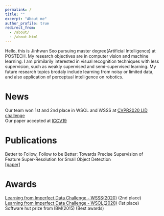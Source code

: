 ```yaml
---
permalink: /
title: ""
excerpt: "About me"
author_profile: true
redirect_from: 
  - /about/
  - /about.html
---
```


Hello, this is Jinhwan Seo pursuing master degree(Artificial Intelligence) at POSTECH. My research objectives are in computer vision and machine learning. I am primilarily interested in visual recognition techniques with less supervision, such as weakly supervised and semi-supervised learning. My future research topics brodaly include learning from noisy or limited data, and also application of perceptual intelligence on robotics.

News
======
Our team won 1st and 2nd place in WSOL and WSSS at [CVPR2020 LID challenge](https://lidchallenge.github.io/)  
Our paper accepted at [ICCV19](https://openaccess.thecvf.com/content_ICCV_2019/papers/Noh_Better_to_Follow_Follow_to_Be_Better_Towards_Precise_Supervision_ICCV_2019_paper.pdf)

Publications
======
Better to Follow, Follow to be Better: Towards Precise Supervision of Feature Super-Resolution for Small Object Detection  
[[paper]](https://openaccess.thecvf.com/content_ICCV_2019/papers/Noh_Better_to_Follow_Follow_to_Be_Better_Towards_Precise_Supervision_ICCV_2019_paper.pdf)

Awards
======
[Learning from Imperfect Data Challenge - WSSS(2020)](https://lidchallenge.github.io/) (2nd place)  
[Learning from Imperfect Data Challenge - WSOL(2020)](https://lidchallenge.github.io/) (1st place)  
Software hut prize from IBM(2015) (Best awards)
